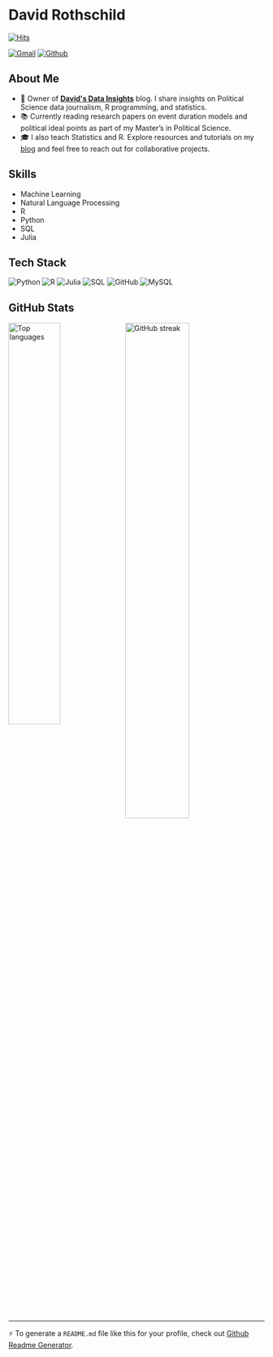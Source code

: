 # David Rothschild

[![Hits](https://hits.seeyoufarm.com/api/count/incr/badge.svg?url=https%3A%2F%2Fgithub.com%2Fhejazizo%2Fhejazizo&count_bg=%2379C83D&title_bg=%23555555&icon=&icon_color=%23E7E7E7&title=Profile+Views&edge_flat=false)](https://hits.seeyoufarm.com)

[![Gmail](https://img.shields.io/badge/-Gmail-c14438?style=flat&logo=Gmail&logoColor=white)](mailto:david@black.com)
[![Github](https://img.shields.io/github/followers/hejazizo?label=Follow&style=social)](https://github.com/hejazizo)

## About Me

- 🌟 Owner of [**David's Data Insights**](https://medium.com/@DavidsDataInsights) blog. I share insights on Political Science data journalism, R programming, and statistics.
- 📚 Currently reading research papers on event duration models and political ideal points as part of my Master’s in Political Science.
- 🎓 I also teach Statistics and R. Explore resources and tutorials on my [blog](https://yourbloglink.com) and feel free to reach out for collaborative projects.

## Skills

- Machine Learning
- Natural Language Processing
- R
- Python
- SQL
- Julia

## Tech Stack

![Python](https://img.shields.io/badge/-Python-05122A?style=flat-square&logo=Python&color=353535)
![R](https://img.shields.io/badge/-R-05122A?style=flat-square&logo=R&color=353535)
![Julia](https://img.shields.io/badge/-Julia-05122A?style=flat-square&logo=Julia&color=353535)
![SQL](https://img.shields.io/badge/-SQL-05122A?style=flat-square&logo=SQL&color=353535)
![GitHub](https://img.shields.io/badge/-github-05122A?style=flat-square&logo=github&color=353535)
![MySQL](https://img.shields.io/badge/-MySQL-05122A?style=flat-square&logo=MySQL&color=353535)

## GitHub Stats

<div>
  <img width="45%" align="left" src="https://github-readme-stats.vercel.app/api/top-langs?username=hejazizo&show_icons=true&locale=en&layout=compact" alt="Top languages" />
  <img width="50%" src="https://github-readme-streak-stats.herokuapp.com/?user=hejazizo&" alt="GitHub streak" />
</div>

---

⚡ To generate a `README.md` file like this for your profile, check out [Github Readme Generator](https://hejazizo-github-profile-readme-srcstreamlit-app-i6skm7.streamlit.app/).
